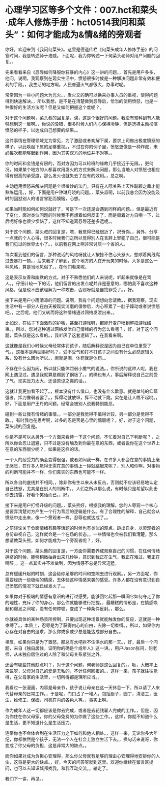 # 心理学习区等多个文件：007.hct和菜头·成年人修炼手册：hct0514我问和菜头”：如何才能成为&情&绪的旁观者

你好，欢迎来到《我问何菜头》。这里是德道传栏《何菜头成年人修炼手册》的问答时间，我是转述师于浩威。下面呢，我为你转述一下何菜头老师对用户问题的回复。。

先来看看来自《忍辱如何降服你狂暴的内心》这一讲的问题。，首先是用户多多，他问，说啊，我观察到在现实生活中，愤怒很多时候是一种解决问题非常有效和便利的手段。，我生活的地方啊，人民普遍火气都很大，办事时呢。

常常因为一些小问题大为光火。，发火又的确可以换来办事人员的重视，使得问题得到快速解决。，所以我想，是不是在清楚做到忍辱后，恰当的使用愤怒，也是一种很好的生活方法呢？但是又如何把握这个度呢？。

对于这个问题啊，菜头叔的回复是，诶，这是个很好的问题。我没有预料到有人能够想到这一层啊。，你说的没错，很多时候人们内心保持冷静，但是选择主动扮演愤怒的样子，以达成自己想要的结果。。

这件事情在管理领域尤为常见，为了激励或者劝解下属，要求上司做出极度愤怒的样子，以此唤起下属的足够重视。，不过在你的例子里，愤怒更像是一种炸虎，未必每次都能够起到作用，因为其实双方的地位并不对等。。

你的时间和金钱是有限的，而对方因为可以轮班的缘故几乎接近于无限。，更何况，如果某个地方的人都喜欢用发火的方式来解决问题，那么当地人对愤怒也相应得有很高的承受度，那么发火也就失去了应有的效用。，总之啊。

主动运用愤怒来解决问题是个很微妙的法门，只有在人际关系上天性聪颖之辈才能熟练运用。，好，下面是用户钟琳月晓的问题。，菜头叔啊，以前我总会因为没能及时的回怼别人的语言冒犯而懊恼，心想。

如果当时能如何如何说就好了，可是下一次还是会遇到同样的问题。，但是最近有了变化，面对类似问题的时候我不再想着如何反击了，而是顺着对方自嘲一下，过后呢好像也很少懊恼了，这样不知道离忍辱还差多远呢。。

对于这个问题，菜头叔的回复是，嗯，我觉得已经很近了，祝贺你。，另外，分享一点我的个人心得，很多时候我们之所以觉得别人在言辞上冒犯了自己，很可能是我们见过的世界太小了。，以前我在网上啊非常讨厌一个省的人。

每次看到他们的留言，那种说话的风格呀就让人按捺不住心头怒火，想顺着网线爬过去暴打一顿。，后来我才了解到，这个地方的人在开玩笑的时候，大多是这么一种风格，算是当地风俗了。，在他们看来呢。

这是表示友善和幽默的方式。对于不熟悉他们的人来说呢，听起来就像是在骂人。，仔细计较一下的话，他们留言的出发点呢并非是恶意的，哪怕我不喜欢这种风格，但是也不应该理解为一种攻击，否则呀就是自找罪受了。，好。

接下来是用户小雨清凉的问题。说啊，我有个问题想向您请教。，据我观察，现实生活中有一部分人在白天被现实消磨的很惨后，内心积累了一肚子躁动或者说愤怒吧。，之后呢，他们又转而将这种情绪通过网络发泄出来。。

比如说，在帖子下面激烈的护嘴，甚至打游戏呀，都能开麦户喷到整把游戏结束。，所以，您对这种通过网络发泄自己情绪的行为怎么看呢？，好，对于这个问题，菜头叔是这么看的。，我听厌了这套逻辑了。，在我看来啊。

这就像是我们小时候父母经常体罚孩子，随后解释说是因为自己在单位里受了气。，这根本是两回事好吗？，受不受气和打不打孩子之间没有什么必然逻辑关系，没有什么因为所以。，闹就是闹，体罚就是体罚。。

不存在什么因为闹，所以就只能体罚弱小撒气的说法。，你所说的这种人呢，我在网上遇见过。遇见我就算是踢到了钢板了。，的确也有人，事后解释说自己之前受了气，现实压力太大，还请原谅之类的话。。

这就让我更加看不起了。，根本没有什么借口，也没有什么歉意。就是单纯的仰慕强者，挥刀像弱者罢了。，挥得动就放纵，挥不动就下跪。实在是让人瞧不起哟。，好，下面是用户王丹的问题。经常会被别人说我特别能忍。

碰到一些让我有情绪的事情。，一部分是我觉得不值得计较，另一部分是觉得不敢。，有时我也在思考啊，过多的忍是否是心里的懦弱呢？，好，对于这个问题，菜头叔的回复是。

你是不是可以从另外一个方面来看待一下这个问题，不忙着对自己下判断呢？，之所以你会忍让退避，只不过是没有触及到你最在意的东西，或者说你在这个世界上在意的东西很少呢？，如果是这样的话。

一个人的耐受力的确会变得很强，或者如同我一样，在许多人都会在意的事情上毫无感觉，在许多人觉得无需在意的事情上一碰就跳起来呢？，别人和你啊，对事物的判断可能并不一样，你们真实的东西也可能不一样。

所以各自的底线并不相同。，除非你有生以来从未反击，否则就不应该轻易地认定自己怯怒，尤其是在别人的判断中。，人们之所以那么说，有时候只是希望以此击你去顶雷，好看个笑话而已。，好。

接下来是用户打怪升级的问题。，菜头熊好，根据我的理解，您的人辱观一个核心是要弄清楚对方产生一个行为背后的逻辑是什么。有了合理性的解释，自己就会从愤怒中走出来，像一个旁观者一样，忍辱也就达成了。。

之前谈论关于负面情绪有趣等话题的时候也有类似的观点。跳出自身，以旁观者的身份审视自己，这样就会是一个在场的状态。，一些情绪也会被我们看清楚。那么想请教菜头熊，如何才能成为一个旁观者呢？，好。

对于这个问题，菜头熊的回复是，一方面你需要养成观察自己的习惯，在任何情绪拥挤的时候，能够稍微抽身出来几秒钟，意识到我正在生气，我正在难过，我正在喝醉。，这一点其实并不难做到，因为情感不总是异常迅猛。

总有缓缓升起的时刻，这会给你足够的时间和空隙去进行观察。，另一方面呢，你需要经历一些极端的情感，去体验这种情感来袭的感受。许多人都在没有意识到自己愤怒的情况下就已经发火了。。

如果你对于极端的情感有意识的进行过感受，能够回忆起那一瞬间它如何夺走了你的理性，充斥了你的身心，那么你就能够进行把握。，最糟糕的情形是，在情感唤起和爆发之间呢，没有任何停顿，变成了一种条件反射。，那么。

你就被具体的某种场景所控制，只要出现这种场景就能触发你的反应，这就是一种束缚了。，本质上，忍辱是为了获得内心的自由，去除一切束缚。，所以，如果你内心存在对自由的追求，那么你或多或少总是能达成部分自由。。

相反，如果你只是为了置怒，那总有水吧拦不住洪水的那一天。，好，最后一个问题，来自《独自居住，证明你的确是个成年人》这一讲。，用户Jason张问，何老师，从未独自居住过的人除了和父母关系紧张之外。

还会有哪些其他缺点吗？，对于这个问题，何老师是这么回复的。，呃，大概率上来说呀，父母对自己的爱是无私的，不计任何回报的。，这样一来，孩子就往往觉得，在父母家的生活里，一切所得都是理所应当。。

我看过一张漫画，内容是母亲节，孩子说让母亲在这一天休息一下，所以请了人来代替母亲的日常工作。，于是呢，门口占了一堆人，包括厨子，园丁，清洁工，医生，维修工，保姆，司机在内的各色人等。，事实上啊。

作为成年人这一切都应该是你去完成，或者是去花钱雇人完成的工作。，但是，因为你住在你父母家，你的父母免费的为你做了这些工作。，这样，你就不知道什么是生活，更不知道什么是生活压力。

连带你也不会体会到在生活压力之下如何和他人相处。，这样一来，无论你多大年纪，你都依然是个孩子，无法一个人在社会上独立生活下去。，换句话来说呀，你变成了你父母的负担，这是非常大的缺点。。

而你如果对成为负担心安理得，那么你父母就有足够的理由心安理得地安排你的人生，这将是更大的缺点。，好，今天的问答呀就到这里。欢迎你继续在留言区提问，也可以去知识城邦找我，和我互动交流。，输走了。

我们下一讲，再见。。